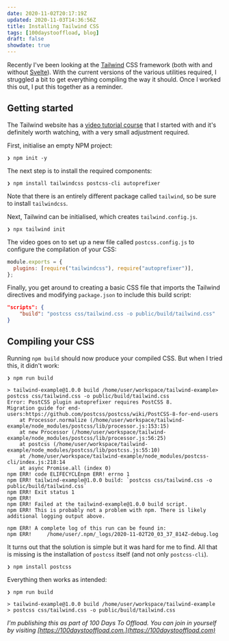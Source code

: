 ```yaml
---
date: 2020-11-02T20:17:19Z
updated: 2020-11-03T14:36:56Z
title: Installing Tailwind CSS
tags: [100daystooffload, blog]
draft: false
showdate: true
---
```


Recently I've been looking at the [Tailwind](https://tailwindcss.com) CSS framework (both with and without [Svelte](https://svelte.dev)). With the current versions of the various utilities required, I struggled a bit to get everything compiling the way it should. Once I worked this out, I put this together as a reminder.

## Getting started

The Tailwind website has a [video tutorial course](https://tailwindcss.com/course) that I started with and it's definitely worth watching, with a very small adjustment required.

First, initialise an empty NPM project:

```
❯ npm init -y
```

The next step is to install the required components:

```
❯ npm install tailwindcss postcss-cli autoprefixer
```

Note that there is an entirely different package called `tailwind`, so be sure to install `tailwindcss`.

Next, Tailwind can be initialised, which creates `tailwind.config.js`.

```
❯ npx tailwind init
```

The video goes on to set up a new file called `postcss.config.js` to configure the compilation of your CSS:

```js
module.exports = {
  plugins: [require("tailwindcss"), require("autoprefixer")],
};
```

Finally, you get around to creating a basic CSS file that imports the Tailwind directives and modifying `package.json` to include this build script:

```json
"scripts": {
    "build": "postcss css/tailwind.css -o public/build/tailwind.css"
}
```

## Compiling your CSS

Running `npm build` should now produce your compiled CSS. But when I tried this, it didn't work:

```
❯ npm run build

> tailwind-example@1.0.0 build /home/user/workspace/tailwind-example> postcss css/tailwind.css -o public/build/tailwind.css
Error: PostCSS plugin autoprefixer requires PostCSS 8.
Migration guide for end-users:https://github.com/postcss/postcss/wiki/PostCSS-8-for-end-users
    at Processor.normalize (/home/user/workspace/tailwind-example/node_modules/postcss/lib/processor.js:153:15)
    at new Processor (/home/user/workspace/tailwind-example/node_modules/postcss/lib/processor.js:56:25)
    at postcss (/home/user/workspace/tailwind-example/node_modules/postcss/lib/postcss.js:55:10)
    at /home/user/workspace/tailwind-example/node_modules/postcss-cli/index.js:218:14
    at async Promise.all (index 0)
npm ERR! code ELIFECYCLEnpm ERR! errno 1
npm ERR! tailwind-example@1.0.0 build: `postcss css/tailwind.css -o public/build/tailwind.css`
npm ERR! Exit status 1
npm ERR!
npm ERR! Failed at the tailwind-example@1.0.0 build script.
npm ERR! This is probably not a problem with npm. There is likely additional logging output above.

npm ERR! A complete log of this run can be found in:
npm ERR!     /home/user/.npm/_logs/2020-11-02T20_03_37_814Z-debug.log
```

It turns out that the solution is simple but it was hard for me to find. All that is missing is the installation of `postcss` itself (and not only `postcss-cli`).

```
❯ npm install postcss
```

Everything then works as intended:

```
❯ npm run build

> tailwind-example@1.0.0 build /home/user/workspace/tailwind-example
> postcss css/tailwind.css -o public/build/tailwind.css
```

_I'm publishing this as part of 100 Days To Offload. You can join in yourself by visiting [https://100daystooffload.com.](https://100daystooffload.com)_
